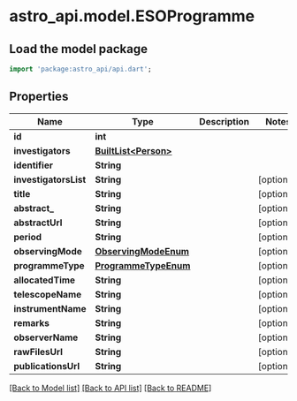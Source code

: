 # astro_api.model.ESOProgramme

## Load the model package
```dart
import 'package:astro_api/api.dart';
```

## Properties
Name | Type | Description | Notes
------------ | ------------- | ------------- | -------------
**id** | **int** |  | 
**investigators** | [**BuiltList&lt;Person&gt;**](Person.md) |  | 
**identifier** | **String** |  | 
**investigatorsList** | **String** |  | [optional] 
**title** | **String** |  | [optional] 
**abstract_** | **String** |  | [optional] 
**abstractUrl** | **String** |  | [optional] 
**period** | **String** |  | [optional] 
**observingMode** | [**ObservingModeEnum**](ObservingModeEnum.md) |  | [optional] 
**programmeType** | [**ProgrammeTypeEnum**](ProgrammeTypeEnum.md) |  | [optional] 
**allocatedTime** | **String** |  | [optional] 
**telescopeName** | **String** |  | [optional] 
**instrumentName** | **String** |  | [optional] 
**remarks** | **String** |  | [optional] 
**observerName** | **String** |  | [optional] 
**rawFilesUrl** | **String** |  | [optional] 
**publicationsUrl** | **String** |  | [optional] 

[[Back to Model list]](../README.md#documentation-for-models) [[Back to API list]](../README.md#documentation-for-api-endpoints) [[Back to README]](../README.md)


